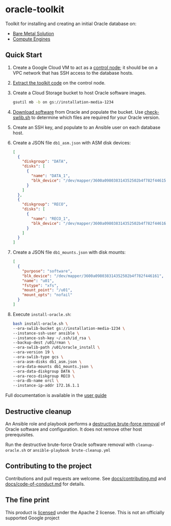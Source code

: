 # oracle-toolkit

Toolkit for installing and creating an initial Oracle database on:

- [Bare Metal Solution](https://cloud.google.com/bare-metal)
- [Compute Engines](https://cloud.google.com/products/compute)

## Quick Start

1. Create a Google Cloud VM to act as a [control node](/docs/user-guide.md#control-node-requirements); it should be on a VPC network that has SSH access to the database hosts.
1. [Extract the toolkit code](/docs/user-guide.md#installing-the-toolkit) on the control node.
1. Create a Cloud Storage bucket to host Oracle software images.
     ```bash
     gsutil mb -b on gs://installation-media-1234
     ```
1. [Download software](/docs/user-guide.md#downloading-and-staging-the-oracle-software) from Oracle and populate the bucket. Use [check-swlib.sh](/docs/user-guide.md#validating-media) to determine which files are required for your Oracle version.

1. Create an SSH key, and populate to an Ansible user on each database host.
1. Create a JSON file `db1_asm.json` with ASM disk devices:
   ```json
   [
     {
       "diskgroup": "DATA",
       "disks": [
         {
           "name": "DATA_1",
           "blk_device": "/dev/mapper/3600a098038314352502b4f782f446155"
         }
       ]
     },
     {
       "diskgroup": "RECO",
       "disks": [
         {
           "name": "RECO_1",
           "blk_device": "/dev/mapper/3600a098038314352502b4f782f446162"
         }
       ]
     }
   ]
   ```
1. Create a JSON file `db1_mounts.json` with disk mounts:
   ```json
   [
     {
       "purpose": "software",
       "blk_device": "/dev/mapper/3600a098038314352502b4f782f446161",
       "name": "u01",
       "fstype": "xfs",
       "mount_point": "/u01",
       "mount_opts": "nofail"
     }
   ]
   ```
1. Execute `install-oracle.sh`:
   ```bash
   bash install-oracle.sh \
   --ora-swlib-bucket gs://installation-media-1234 \
   --instance-ssh-user ansible \
   --instance-ssh-key ~/.ssh/id_rsa \
   --backup-dest /u01/rman \
   --ora-swlib-path /u01/oracle_install \
   --ora-version 19 \
   --ora-swlib-type gcs \
   --ora-asm-disks db1_asm.json \
   --ora-data-mounts db1_mounts.json \
   --ora-data-diskgroup DATA \
   --ora-reco-diskgroup RECO \
   --ora-db-name orcl \
   --instance-ip-addr 172.16.1.1
   ```

Full documentation is available in the [user guide](/docs/user-guide.md)

## Destructive cleanup

An Ansible role and playbook performs a [destructive brute-force removal](/docs/user-guide.md#destructive-cleanup) of Oracle software and configuration. It does not remove other host prerequisites.

Run the destructive brute-force Oracle software removal with `cleanup-oracle.sh` or `ansible-playbook brute-cleanup.yml`

## Contributing to the project

Contributions and pull requests are welcome. See [docs/contributing.md](docs/contributing.md) and [docs/code-of-conduct.md](docs/code-of-conduct.md) for details.

## The fine print

This product is [licensed](LICENSE) under the Apache 2 license. This is not an officially supported Google project
